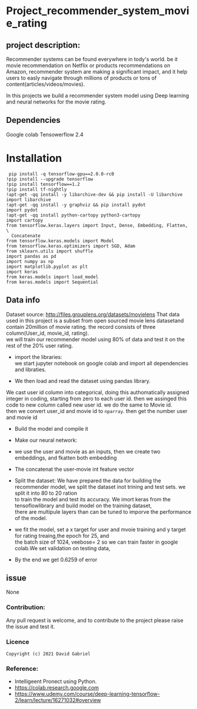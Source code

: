 # Project_recommender_system_movie_rating
## project description:
Recommender systems can be found everywhere in tody's world. be it movie recommendation on Netflix or products recommendations on Amazon,
recommender system are making a significant impact, and it help users to easly navigate through millions of products or tons of content(articles/videos/movies).

In this projects we build a recommender system model using Deep learning and neural networks for the movie rating.


## Dependencies
Google colab
Tensowerflow 2.4

# Installation
```
 pip install -q tensorflow-gpu==2.0.0-rc0 
!pip install --upgrade tensorflow
!pip install tensorflow==1.2
!pip install tf-nightly
!apt-get -qq install -y libarchive-dev && pip install -U libarchive
import libarchive
!apt-get -qq install -y graphviz && pip install pydot
import pydot
!apt-get -qq install python-cartopy python3-cartopy
import cartopy
from tensorflow.keras.layers import Input, Dense, Embedding, Flatten, \
  Concatenate
from tensorflow.keras.models import Model
from tensorflow.keras.optimizers import SGD, Adam
from sklearn.utils import shuffle
import pandas as pd
import numpy as np
import matplotlib.pyplot as plt
import keras
from keras.models import load_model
from keras.models import Sequential

```

## Data info
Dataset source: http://files.grouplens.org/datasets/movielens
That data used in this project is a subset from open sourced movie lens datasetand contain 20million of movie rating. the record consists of three column(User_id, movie_id, rating).\
we will train our recommender model using 80% of data and test it on the rest of the 20% user rating.

- import the libraries:\
  we start jupyter notebook on google colab and import all dependencies and libraties.
  
-  We then load and read the dataset using pandas library.

  

 We cast user id column into categorical, doing this authomatically assigned integer in coding, starting from zero to each user id. then we assinged this code to new column called new user id. we do the same to Movie id.\
 then we convert user_id and movie id to ``nparray``. then get the number user and movie id
 

   - Build the  model and compile it
   - Make our neural network:
   - we use the user and movie as an inputs, then we create two embeddings, and fkatten both embedding
   -  The concatenat the user-movie int feature vector 
   
   -  Split the dataset:
   We have prepared the data for building the recommender model, we split the dataset inot trining and test sets. we split it into 80 to 20 ration\
   to train the model and test its accuracy.
   We imort keras from the tensoflowlibrary and build model on the training dataset,\
   there are multipule layers than can be tuned to imporve the performance of the model.
   - we fit the model,  set a x target for user and mvoie training and y target for rating treaing,the epoch for 25, and\
   the batch size of 1024, veebose= 2 so we can train faster in google colab.We set validation on testing data,
   - By the end we get 0.6259 of error
   
   ## issue
   None
   
   ### Contribution:
   Any pull request is welcome, and to contribute to the project please raise the issue and test it.
   
   
   ### Licence
   ```
   Copyright (c) 2021 David Gabriel 
   ```
   
  
   
   ### Reference:
   - Intelligeent Pronect using Python.
   - https://colab.research.google.com
   - https://www.udemy.com/course/deep-learning-tensorflow-2/learn/lecture/16271032#overview


